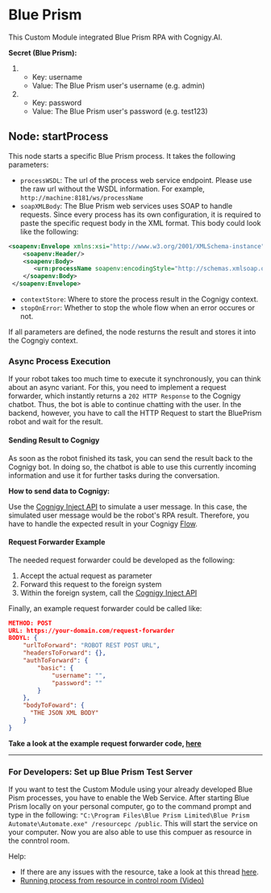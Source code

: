 # Blue Prism

This Custom Module integrated Blue Prism RPA with Cognigy.AI. 


**Secret (Blue Prism):**

1. 
    - Key: username
    - Value: The Blue Prism user's username (e.g. admin)
2. 
    - Key: password
    - Value: The Blue Prism user's password (e.g. test123)


## Node: startProcess

This node starts a specific Blue Prism process. It takes the following parameters: 
- `processWSDL`: The url of the process web service endpoint. Please use the raw url without the WSDL information. For example, `http://machine:8181/ws/processName`
- `soapXMLBody`: The Blue Prism web services uses SOAP to handle requests. Since every process has its own configuration, it is required to paste the specific request body in the XML format. This body could look like the following:

```xml
<soapenv:Envelope xmlns:xsi="http://www.w3.org/2001/XMLSchema-instance" xmlns:xsd="http://www.w3.org/2001/XMLSchema" xmlns:soapenv="http://schemas.xmlsoap.org/soap/envelope/" xmlns:urn="urn:blueprism:webservice:processName">
    <soapenv:Header/>
    <soapenv:Body>
       <urn:processName soapenv:encodingStyle="http://schemas.xmlsoap.org/soap/encoding/"/>
    </soapenv:Body>
 </soapenv:Envelope>
```

- `contextStore`: Where to store the process result in the Cognigy context.
- `stopOnError`: Whether to stop the whole flow when an error occures or not.

If all parameters are defined, the node resturns the result and stores it into the Cogngiy context.


### Async Process Execution

If your robot takes too much time to execute it synchronously, you can think about an async variant. For this, you need to implement a request forwarder, which instantly returns a `202 HTTP Response` to the Cognigy chatbot. Thus, the bot is able to continue chatting with the user. In the backend, however, you have to call the HTTP Request to start the BluePrism robot and wait for the result.

#### Sending Result to Cognigy

As soon as the robot finished its task, you can send the result back to the Cognigy bot. In doing so, the chatbot is able to use this currently incoming information and use it for further tasks during the conversation.

**How to send data to Cognigy:**

Use the [Cognigy Inject API](https://docs.cognigy.com/reference#inject) to simulate a user message. In this case, the simulated user message would be the robot's RPA result. Therefore, you have to handle the expected result in your Cognigy [Flow](https://docs.cognigy.com/docs/flow).


#### Request Forwarder Example

The needed request forwarder could be developed as the following:

1. Accept the actual request as parameter
2. Forward this request to the foreign system
3. Within the foreign system, call the [Cognigy Inject API](https://docs.cognigy.com/reference#inject)

Finally, an example request forwarder could be called like:

```json
METHOD: POST
URL: https://your-domain.com/request-forwarder
BODYL: {
    "urlToForward": "ROBOT REST POST URL",
    "headersToForward": {},
    "authToForward": {
        "basic": {
            "username": "", 
            "password": ""
        }
    },
    "bodyToFoward": {
      "THE JSON XML BODY"
    }
}
```

**Take a look at the example request forwarder code, [here](./request-forwarder/src/index.ts)**
____

### For Developers: Set up Blue Prism Test Server

If you want to test the Custom Module using your already developed Blue Pism processes, you have to enable the Web Service. After starting Blue Prism locally on your personal computer, go to the command prompt and type in the following: `"C:\Program Files\Blue Prism Limited\Blue Prism Automate\Automate.exe" /resourcepc /public`. This will start the service on your computer. Now you are also able to use this compuer as resource in the conntrol room.

Help:
- If there are any issues with the resource, take a look at this thread [here](https://community.blueprism.com/communities/community-home/digestviewer/viewthread?MessageKey=0e68e54d-dbf6-478a-86ef-100f0e85d6be&CommunityKey=0eb42ccc-db4b-4048-b061-c3608dc3d713&tab=digestviewer).
- [Running process from resource in control room (Video)](https://youtu.be/mHo--7pBibg)

